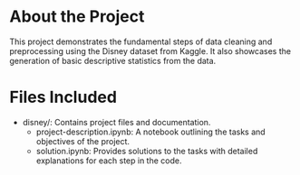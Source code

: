 # About the Project

This project demonstrates the fundamental steps of data cleaning and preprocessing using the Disney dataset from Kaggle. It also showcases the generation of basic descriptive statistics from the data.

# Files Included 
- disney/: Contains project files and documentation.
    - project-description.ipynb: A notebook outlining the tasks and objectives of the project.
    - solution.ipynb: Provides solutions to the tasks with detailed explanations for each step in the code.
